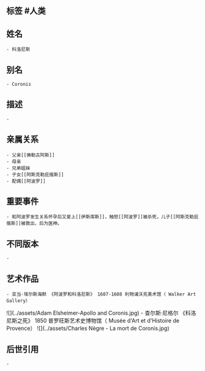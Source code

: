 ## 标签  #人类
## 姓名
	- 科洛尼斯
## 别名
	- Coronis
## 描述
	-
## 亲属关系
	- 父亲[[佛勒古阿斯]]
	- 母亲
	- 兄弟姐妹
	- 子女[[阿斯克勒庇俄斯]]
	- 配偶[[阿波罗]]
## 重要事件
	- 和阿波罗发生关系怀孕后又爱上[[伊斯库斯]]，触怒[[阿波罗]]被杀死，儿子[[阿斯克勒庇俄斯]]被救出，后为医神。
## 不同版本
	-
## 艺术作品
	- 亚当·埃尔斯海默 《阿波罗和科洛尼斯》 1607-1608 利物浦沃克美术馆（ Walker Art Gallery）
 ![](../assets/Adam Elsheimer-Apollo and Coronis.jpg)
	- 查尔斯·尼格尔 《科洛尼斯之死》 1850 普罗旺斯艺术史博物馆（ Musée d'Art et d'Histoire de Provence）
 ![](../assets/Charles Nègre - La mort de Coronis.jpg)
## 后世引用
	-
